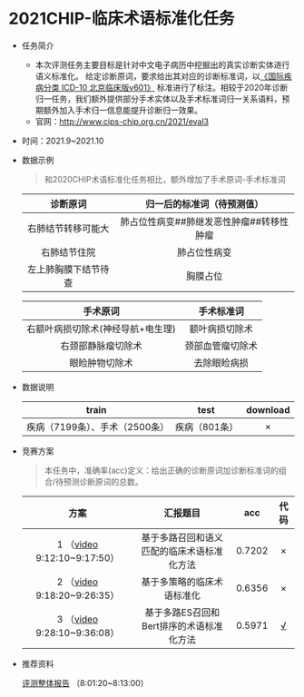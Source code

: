 # 2021CHIP-临床术语标准化任务

* 任务简介

  * 本次评测任务主要目标是针对中文电子病历中挖掘出的真实诊断实体进行语义标准化。 给定诊断原词，要求给出其对应的诊断标准词，以[《国际疾病分类 ICD-10 北京临床版v601》](http://cips-chip.org.cn/static/data/ICD_10v601.xlsx) 标准进行了标注。相较于2020年诊断归一任务，我们额外提供部分手术实体以及手术标准词归一关系语料，预期额外加入手术归一信息能提升诊断归一效果。
  * 官网：http://www.cips-chip.org.cn/2021/eval3

* 时间：2021.9~2021.10

* 数据示例

  > 和2020CHIP术语标准化任务相比，额外增加了手术原词-手术标准词

  |       诊断原词       |        归一后的标准词（待预测值）        |
  | :------------------: | :--------------------------------------: |
  |  右肺结节转移可能大  | 肺占位性病变##肺继发恶性肿瘤##转移性肿瘤 |
  |     右肺结节住院     |               肺占位性病变               |
  | 左上肺胸膜下结节待查 |                 胸膜占位                 |

  |             手术原词              |    手术标准词    |
  | :-------------------------------: | :--------------: |
  | 右额叶病损切除术(神经导航+电生理) |  额叶病损切除术  |
  |        右颈部静脉瘤切除术         | 颈部血管瘤切除术 |
  |          眼睑肿物切除术           |   去除眼睑病损   |

  

* 数据说明

  |             train              |     test      | download |
  | :----------------------------: | :-----------: | :------: |
  | 疾病（7199条）、手术（2500条） | 疾病（801条） |    ×     |

  

* 竞赛方案

  > 本任务中，准确率(acc)定义：给出正确的诊断原词加诊断标准词的组合/待预测诊断原词的总数。

  |                             方案                             |                  汇报题目                  |  acc   |                        代码                         |
  | :----------------------------------------------------------: | :----------------------------------------: | :----: | :-------------------------------------------------: |
  | 1 （[video](https://www.withzz.com/live/895402728) 9:12:10~9:17:50） | 基于多路召回和语义匹配的临床术语标准化方法 | 0.7202 |                          ×                          |
  | 2 （[video](https://www.withzz.com/live/895402728) 9:18:20~9:26:35） |         基于多策略的临床术语标准化         | 0.6356 |                          ×                          |
  | 3 （[video](https://www.withzz.com/live/895402728) 9:28:10~9:36:08） |  基于多路ES召回和Bert排序的术语标准化方法  | 0.5971 | [√](https://github.com/DataArk/CHIP2021-Task3-Top3) |

  

* 推荐资料

  [评测整体报告](https://www.withzz.com/live/895402728) （8:01:20~8:13:00）